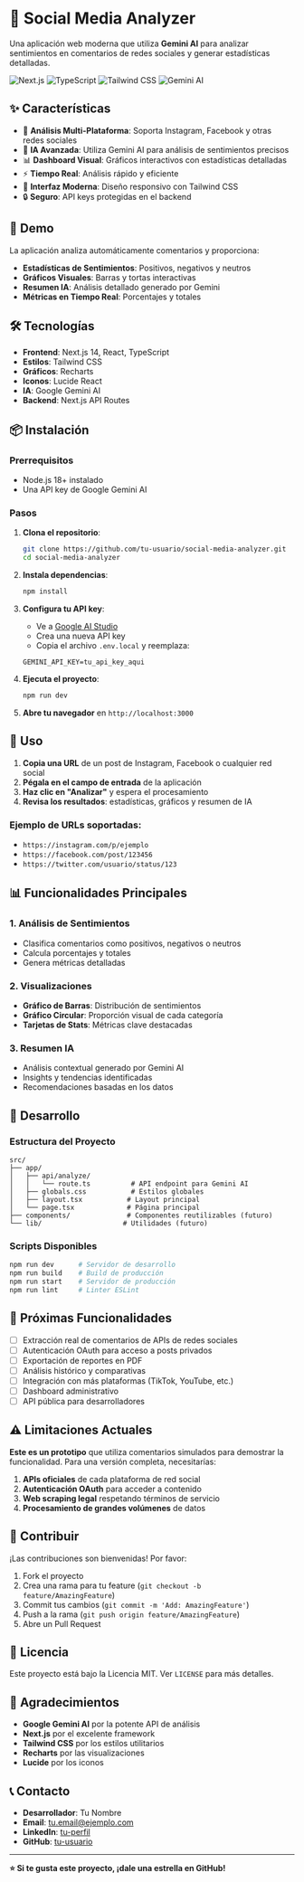 # 🤖 Social Media Analyzer

Una aplicación web moderna que utiliza **Gemini AI** para analizar sentimientos en comentarios de redes sociales y generar estadísticas detalladas.

![Next.js](https://img.shields.io/badge/Next.js-14-black)
![TypeScript](https://img.shields.io/badge/TypeScript-5-blue)
![Tailwind CSS](https://img.shields.io/badge/Tailwind-3-cyan)
![Gemini AI](https://img.shields.io/badge/Gemini-AI-green)

## ✨ Características

- 📱 **Análisis Multi-Plataforma**: Soporta Instagram, Facebook y otras redes sociales
- 🧠 **IA Avanzada**: Utiliza Gemini AI para análisis de sentimientos precisos
- 📊 **Dashboard Visual**: Gráficos interactivos con estadísticas detalladas
- ⚡ **Tiempo Real**: Análisis rápido y eficiente
- 🎨 **Interfaz Moderna**: Diseño responsivo con Tailwind CSS
- 🔒 **Seguro**: API keys protegidas en el backend

## 🚀 Demo

La aplicación analiza automáticamente comentarios y proporciona:

- **Estadísticas de Sentimientos**: Positivos, negativos y neutros
- **Gráficos Visuales**: Barras y tortas interactivas
- **Resumen IA**: Análisis detallado generado por Gemini
- **Métricas en Tiempo Real**: Porcentajes y totales

## 🛠️ Tecnologías

- **Frontend**: Next.js 14, React, TypeScript
- **Estilos**: Tailwind CSS
- **Gráficos**: Recharts
- **Iconos**: Lucide React
- **IA**: Google Gemini AI
- **Backend**: Next.js API Routes

## 📦 Instalación

### Prerrequisitos

- Node.js 18+ instalado
- Una API key de Google Gemini AI

### Pasos

1. **Clona el repositorio**:

   ```bash
   git clone https://github.com/tu-usuario/social-media-analyzer.git
   cd social-media-analyzer
   ```

2. **Instala dependencias**:

   ```bash
   npm install
   ```

3. **Configura tu API key**:

   - Ve a [Google AI Studio](https://makersuite.google.com/app/apikey)
   - Crea una nueva API key
   - Copia el archivo `.env.local` y reemplaza:

   ```env
   GEMINI_API_KEY=tu_api_key_aqui
   ```

4. **Ejecuta el proyecto**:

   ```bash
   npm run dev
   ```

5. **Abre tu navegador** en `http://localhost:3000`

## 🎯 Uso

1. **Copia una URL** de un post de Instagram, Facebook o cualquier red social
2. **Pégala en el campo de entrada** de la aplicación
3. **Haz clic en "Analizar"** y espera el procesamiento
4. **Revisa los resultados**: estadísticas, gráficos y resumen de IA

### Ejemplo de URLs soportadas:

- `https://instagram.com/p/ejemplo`
- `https://facebook.com/post/123456`
- `https://twitter.com/usuario/status/123`

## 📊 Funcionalidades Principales

### 1. Análisis de Sentimientos

- Clasifica comentarios como positivos, negativos o neutros
- Calcula porcentajes y totales
- Genera métricas detalladas

### 2. Visualizaciones

- **Gráfico de Barras**: Distribución de sentimientos
- **Gráfico Circular**: Proporción visual de cada categoría
- **Tarjetas de Stats**: Métricas clave destacadas

### 3. Resumen IA

- Análisis contextual generado por Gemini AI
- Insights y tendencias identificadas
- Recomendaciones basadas en los datos

## 🔧 Desarrollo

### Estructura del Proyecto

```
src/
├── app/
│   ├── api/analyze/
│   │   └── route.ts          # API endpoint para Gemini AI
│   ├── globals.css           # Estilos globales
│   ├── layout.tsx           # Layout principal
│   └── page.tsx             # Página principal
├── components/              # Componentes reutilizables (futuro)
└── lib/                    # Utilidades (futuro)
```

### Scripts Disponibles

```bash
npm run dev      # Servidor de desarrollo
npm run build    # Build de producción
npm run start    # Servidor de producción
npm run lint     # Linter ESLint
```

## 🚧 Próximas Funcionalidades

- [ ] Extracción real de comentarios de APIs de redes sociales
- [ ] Autenticación OAuth para acceso a posts privados
- [ ] Exportación de reportes en PDF
- [ ] Análisis histórico y comparativas
- [ ] Integración con más plataformas (TikTok, YouTube, etc.)
- [ ] Dashboard administrativo
- [ ] API pública para desarrolladores

## ⚠️ Limitaciones Actuales

**Este es un prototipo** que utiliza comentarios simulados para demostrar la funcionalidad. Para una versión completa, necesitarías:

1. **APIs oficiales** de cada plataforma de red social
2. **Autenticación OAuth** para acceder a contenido
3. **Web scraping legal** respetando términos de servicio
4. **Procesamiento de grandes volúmenes** de datos

## 🤝 Contribuir

¡Las contribuciones son bienvenidas! Por favor:

1. Fork el proyecto
2. Crea una rama para tu feature (`git checkout -b feature/AmazingFeature`)
3. Commit tus cambios (`git commit -m 'Add: AmazingFeature'`)
4. Push a la rama (`git push origin feature/AmazingFeature`)
5. Abre un Pull Request

## 📝 Licencia

Este proyecto está bajo la Licencia MIT. Ver `LICENSE` para más detalles.

## 🙏 Agradecimientos

- **Google Gemini AI** por la potente API de análisis
- **Next.js** por el excelente framework
- **Tailwind CSS** por los estilos utilitarios
- **Recharts** por las visualizaciones
- **Lucide** por los iconos

## 📞 Contacto

- **Desarrollador**: Tu Nombre
- **Email**: tu.email@ejemplo.com
- **LinkedIn**: [tu-perfil](https://linkedin.com/in/tu-perfil)
- **GitHub**: [tu-usuario](https://github.com/tu-usuario)

---

**⭐ Si te gusta este proyecto, ¡dale una estrella en GitHub!**
